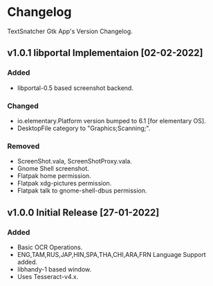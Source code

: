 # Changelog
TextSnatcher Gtk App's Version Changelog.

## v1.0.1 libportal Implementaion [02-02-2022]
### Added
- libportal-0.5 based screenshot backend.

### Changed
- io.elementary.Platform version bumped to 6.1 [for elementary OS].
- DesktopFile category to "Graphics;Scanning;".

### Removed
- ScreenShot.vala, ScreenShotProxy.vala.
- Gnome Shell screenshot.
- Flatpak home permission.
- Flatpak xdg-pictures permission.
- Flatpak talk to gnome-shell-dbus permission.

## v1.0.0 Initial Release [27-01-2022]
### Added
- Basic OCR Operations.
- ENG,TAM,RUS,JAP,HIN,SPA,THA,CHI,ARA,FRN Language Support added.
- libhandy-1 based window.
- Uses Tesseract-v4.x.